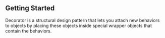 ## Getting Started

Decorator is a structural design pattern that lets you attach new behaviors to objects by placing these objects inside special wrapper objects that contain the behaviors.
